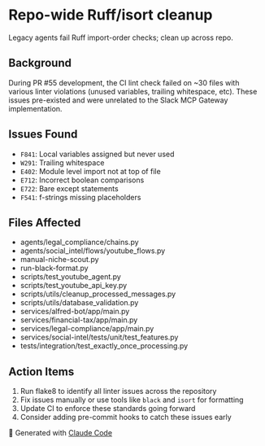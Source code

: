 # Repo-wide Ruff/isort cleanup

Legacy agents fail Ruff import-order checks; clean up across repo.

## Background
During PR #55 development, the CI lint check failed on ~30 files with various linter violations (unused variables, trailing whitespace, etc). These issues pre-existed and were unrelated to the Slack MCP Gateway implementation.

## Issues Found
- `F841`: Local variables assigned but never used
- `W291`: Trailing whitespace 
- `E402`: Module level import not at top of file
- `E712`: Incorrect boolean comparisons
- `E722`: Bare except statements
- `F541`: f-strings missing placeholders

## Files Affected
- agents/legal_compliance/chains.py
- agents/social_intel/flows/youtube_flows.py
- manual-niche-scout.py
- run-black-format.py
- scripts/test_youtube_agent.py
- scripts/test_youtube_api_key.py
- scripts/utils/cleanup_processed_messages.py
- scripts/utils/database_validation.py
- services/alfred-bot/app/main.py
- services/financial-tax/app/main.py
- services/legal-compliance/app/main.py
- services/social-intel/tests/unit/test_features.py
- tests/integration/test_exactly_once_processing.py

## Action Items
1. Run flake8 to identify all linter issues across the repository
2. Fix issues manually or use tools like `black` and `isort` for formatting
3. Update CI to enforce these standards going forward
4. Consider adding pre-commit hooks to catch these issues early

🤖 Generated with [Claude Code](https://claude.ai/code)